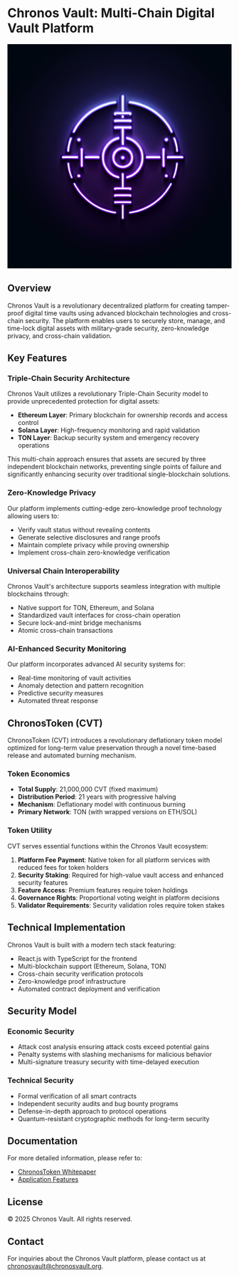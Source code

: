 # Chronos Vault: Multi-Chain Digital Vault Platform

![Chronos Vault](./generated-icon.png)

## Overview

Chronos Vault is a revolutionary decentralized platform for creating tamper-proof digital time vaults using advanced blockchain technologies and cross-chain security. The platform enables users to securely store, manage, and time-lock digital assets with military-grade security, zero-knowledge privacy, and cross-chain validation.

## Key Features

### Triple-Chain Security Architecture

Chronos Vault utilizes a revolutionary Triple-Chain Security model to provide unprecedented protection for digital assets:

- **Ethereum Layer**: Primary blockchain for ownership records and access control
- **Solana Layer**: High-frequency monitoring and rapid validation
- **TON Layer**: Backup security system and emergency recovery operations

This multi-chain approach ensures that assets are secured by three independent blockchain networks, preventing single points of failure and significantly enhancing security over traditional single-blockchain solutions.

### Zero-Knowledge Privacy

Our platform implements cutting-edge zero-knowledge proof technology allowing users to:

- Verify vault status without revealing contents
- Generate selective disclosures and range proofs
- Maintain complete privacy while proving ownership
- Implement cross-chain zero-knowledge verification

### Universal Chain Interoperability

Chronos Vault's architecture supports seamless integration with multiple blockchains through:

- Native support for TON, Ethereum, and Solana
- Standardized vault interfaces for cross-chain operation
- Secure lock-and-mint bridge mechanisms
- Atomic cross-chain transactions

### AI-Enhanced Security Monitoring

Our platform incorporates advanced AI security systems for:

- Real-time monitoring of vault activities
- Anomaly detection and pattern recognition
- Predictive security measures
- Automated threat response

## ChronosToken (CVT)

ChronosToken (CVT) introduces a revolutionary deflationary token model optimized for long-term value preservation through a novel time-based release and automated burning mechanism.

### Token Economics

- **Total Supply**: 21,000,000 CVT (fixed maximum)
- **Distribution Period**: 21 years with progressive halving
- **Mechanism**: Deflationary model with continuous burning
- **Primary Network**: TON (with wrapped versions on ETH/SOL)

### Token Utility

CVT serves essential functions within the Chronos Vault ecosystem:

1. **Platform Fee Payment**: Native token for all platform services with reduced fees for token holders
2. **Security Staking**: Required for high-value vault access and enhanced security features
3. **Feature Access**: Premium features require token holdings
4. **Governance Rights**: Proportional voting weight in platform decisions
5. **Validator Requirements**: Security validation roles require token stakes

## Technical Implementation

Chronos Vault is built with a modern tech stack featuring:

- React.js with TypeScript for the frontend
- Multi-blockchain support (Ethereum, Solana, TON)
- Cross-chain security verification protocols
- Zero-knowledge proof infrastructure
- Automated contract deployment and verification

## Security Model

### Economic Security

- Attack cost analysis ensuring attack costs exceed potential gains
- Penalty systems with slashing mechanisms for malicious behavior
- Multi-signature treasury security with time-delayed execution

### Technical Security

- Formal verification of all smart contracts
- Independent security audits and bug bounty programs
- Defense-in-depth approach to protocol operations
- Quantum-resistant cryptographic methods for long-term security

## Documentation

For more detailed information, please refer to:

- [ChronosToken Whitepaper](./CVT_WHITEPAPER.md)
- [Application Features](./BITCOIN_VAULT_FEATURE.md)

## License

© 2025 Chronos Vault. All rights reserved.

## Contact

For inquiries about the Chronos Vault platform, please contact us at chronosvault@chronosvault.org.
